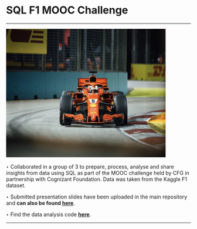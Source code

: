 # SQL F1 MOOC Challenge

--- 
<img src="HansonLuUnsplash.png" width="435" height="350" />

‣ Collaborated in a group of 3 to prepare, process, analyse and share insights from data using SQL as part of the MOOC challenge held by CFG in partnership with Cognizant Foundation. Data was taken from the Kaggle F1 dataset.

‣ Submitted presentation slides have been uploaded in the main repository and **can also be found [here](https://github.com/V-Mayya/SQL-F1-MOOC-Challenge/blob/main/F1%20SQL%20MOOC%20challenge%20presentation%20slides%20-%20Team%20White.pdf)**.

‣ Find the data analysis code **[here](https://github.com/V-Mayya/SQL-F1-MOOC-Challenge/blob/main/data-analysis.sql)**.

--- 
